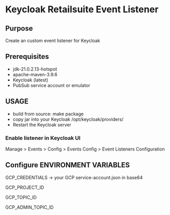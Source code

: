# Keycloak Retailsuite Event Listener

## Purpose

Create an custom event listener for Keycloak

## Prerequisites

- jdk-21.0.2.13-hotspot
- apache-maven-3.9.6
- Keycloak (latest)
- PubSub service account or emulator

## USAGE

- build from source: make package
- copy jar into your Keycloak /opt/keycloak/providers/
- Restart the Keycloak server

### Enable listener in Keycloak UI

Manage > Events > Config > Events Config > Event Listeners
Configuration

## Configure ENVIRONMENT VARIABLES

GCP_CREDENTIALS -> your GCP service-account.json in base64

GCP_PROJECT_ID

GCP_TOPIC_ID

GCP_ADMIN_TOPIC_ID
